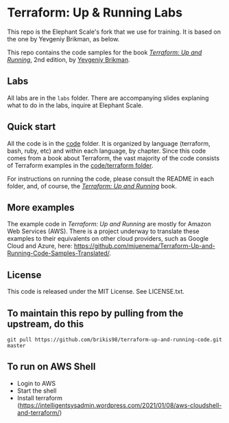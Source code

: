 # Terraform: Up & Running Labs

This repo is the Elephant Scale's fork that we use for training. It is based on the one by Yevgeniy Brikman, as below.

This repo contains the code samples for the book *[Terraform: Up and Running](http://www.terraformupandrunning.com)*,
2nd edition, by [Yevgeniy Brikman](http://www.ybrikman.com).


## Labs

All labs are in the `labs` folder. There are accompanying slides explaning what to do in the labs, inquire at Elephant Scale.

## Quick start

All the code is in the [code](/code) folder. It is organized by language (terraform, bash, ruby, etc) and within each
language, by chapter. Since this code comes from a book about Terraform, the vast majority of the code consists of
Terraform examples in the [code/terraform folder](/code/terraform). 

For instructions on running the code, please consult the README in each folder, and, of course, the 
*[Terraform: Up and Running](http://www.terraformupandrunning.com)* book. 



## More examples

The example code in *Terraform: Up and Running* are mostly for Amazon Web Services (AWS). There is a project underway
to translate these examples to their equivalents on other cloud providers, such as Google Cloud and Azure, here:
https://github.com/mjuenema/Terraform-Up-and-Running-Code-Samples-Translated/. 

## License

This code is released under the MIT License. See LICENSE.txt.

## To maintain this repo by pulling from the upstream, do this

    git pull https://github.com/brikis98/terraform-up-and-running-code.git master
    
## To run on AWS Shell

* Login to AWS
* Start the shell
* Install terraform (https://intelligentsysadmin.wordpress.com/2021/01/08/aws-cloudshell-and-terraform/)

